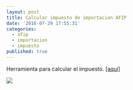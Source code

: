 ```yaml
---
layout: post
title: Calcular impuesto de importacion AFIP
date: '2016-07-29 17:55:31'
categories:
  - afip
  - importacion
  - impuesto
published: true
---
```

Herramienta para calcular el impuesto. [[aqui]](http://www.clarin.com/sociedad/Calcula-facil-precio-compra-puerta_0_1621637922.html)

![](http://images.clarin.com/sociedad/calculadora-costo-compras-online_CLAIMA20160728_0171_28.jpg)
